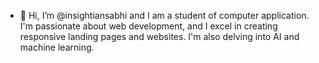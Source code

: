 - 👋 Hi, I’m @insightiansabhi and I am a student of computer application. I'm passionate about web development, and I excel in creating responsive landing pages and websites. I'm also delving into AI and machine learning. 


<!---
insightiansabhi/insightiansabhi is a ✨ special ✨ repository because its `README.md` (this file) appears on your GitHub profile.
You can click the Preview link to take a look at your changes.
--->
